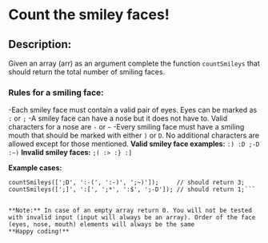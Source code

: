# Count the smiley faces!
## Description:
Given an array (arr) as an argument complete the function ```countSmileys``` that should return the total number of smiling faces.
### Rules for a smiling face:
-Each smiley face must contain a valid pair of eyes. Eyes can be marked as ```:``` or ```;```
-A smiley face can have a nose but it does not have to. Valid characters for a nose are ```-``` or ```~```
-Every smiling face must have a smiling mouth that should be marked with either ```)``` or ```D```.
No additional characters are allowed except for those mentioned.
**Valid smiley face examples:**
```:) :D ;-D :~)```
**Invalid smiley faces:**
```;( :> :} :]```

**Example cases:**

```countSmileys([':)', ';(', ';}', ':-D']);       // should return 2;
countSmileys([';D', ':-(', ':-)', ';~)']);     // should return 3;
countSmileys([';]', ':[', ';*', ':$', ';-D']); // should return 1;```


**Note:** In case of an empty array return 0. You will not be tested with invalid input (input will always be an array). Order of the face (eyes, nose, mouth) elements will always be the same
**Happy coding!**

